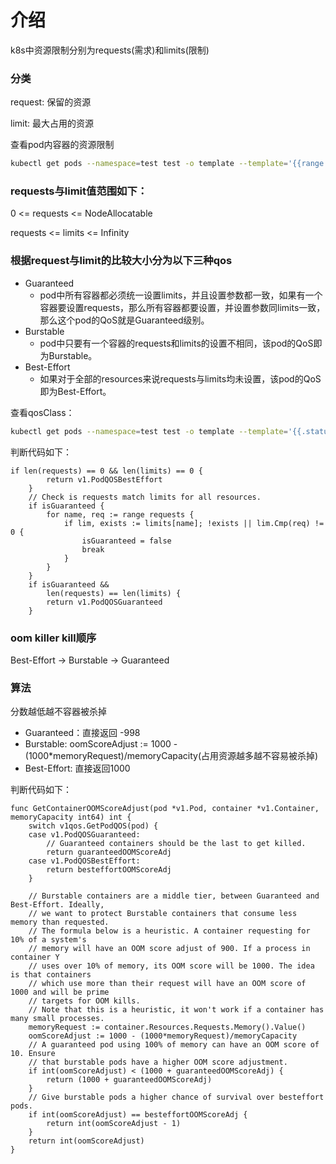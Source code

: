 # 介绍

k8s中资源限制分别为requests(需求)和limits(限制)

### 分类
request: 保留的资源

limit: 最大占用的资源

查看pod内容器的资源限制

```bash
kubectl get pods --namespace=test test -o template --template='{{range .spec.containers}}{{.resources}}{{end}}'
```

### requests与limit值范围如下：

0 <= requests <= NodeAllocatable

requests <= limits <= Infinity

### 根据request与limit的比较大小分为以下三种qos

- Guaranteed
  - pod中所有容器都必须统一设置limits，并且设置参数都一致，如果有一个容器要设置requests，那么所有容器都要设置，并设置参数同limits一致，那么这个pod的QoS就是Guaranteed级别。
- Burstable
  - pod中只要有一个容器的requests和limits的设置不相同，该pod的QoS即为Burstable。
- Best-Effort
  - 如果对于全部的resources来说requests与limits均未设置，该pod的QoS即为Best-Effort。

查看qosClass：
```bash
kubectl get pods --namespace=test test -o template --template='{{.status.qosClass}}'
```

判断代码如下：
```
if len(requests) == 0 && len(limits) == 0 {
		return v1.PodQOSBestEffort
	}
	// Check is requests match limits for all resources.
	if isGuaranteed {
		for name, req := range requests {
			if lim, exists := limits[name]; !exists || lim.Cmp(req) != 0 {
				isGuaranteed = false
				break
			}
		}
	}
	if isGuaranteed &&
		len(requests) == len(limits) {
		return v1.PodQOSGuaranteed
	}
```

### oom killer kill顺序
Best-Effort -> Burstable -> Guaranteed

### 算法

分数越低越不容器被杀掉

- Guaranteed：直接返回 -998
- Burstable: oomScoreAdjust := 1000 - (1000*memoryRequest)/memoryCapacity(占用资源越多越不容易被杀掉)
- Best-Effort: 直接返回1000

判断代码如下：

```
func GetContainerOOMScoreAdjust(pod *v1.Pod, container *v1.Container, memoryCapacity int64) int {
	switch v1qos.GetPodQOS(pod) {
	case v1.PodQOSGuaranteed:
		// Guaranteed containers should be the last to get killed.
		return guaranteedOOMScoreAdj
	case v1.PodQOSBestEffort:
		return besteffortOOMScoreAdj
	}

	// Burstable containers are a middle tier, between Guaranteed and Best-Effort. Ideally,
	// we want to protect Burstable containers that consume less memory than requested.
	// The formula below is a heuristic. A container requesting for 10% of a system's
	// memory will have an OOM score adjust of 900. If a process in container Y
	// uses over 10% of memory, its OOM score will be 1000. The idea is that containers
	// which use more than their request will have an OOM score of 1000 and will be prime
	// targets for OOM kills.
	// Note that this is a heuristic, it won't work if a container has many small processes.
	memoryRequest := container.Resources.Requests.Memory().Value()
	oomScoreAdjust := 1000 - (1000*memoryRequest)/memoryCapacity
	// A guaranteed pod using 100% of memory can have an OOM score of 10. Ensure
	// that burstable pods have a higher OOM score adjustment.
	if int(oomScoreAdjust) < (1000 + guaranteedOOMScoreAdj) {
		return (1000 + guaranteedOOMScoreAdj)
	}
	// Give burstable pods a higher chance of survival over besteffort pods.
	if int(oomScoreAdjust) == besteffortOOMScoreAdj {
		return int(oomScoreAdjust - 1)
	}
	return int(oomScoreAdjust)
}
```